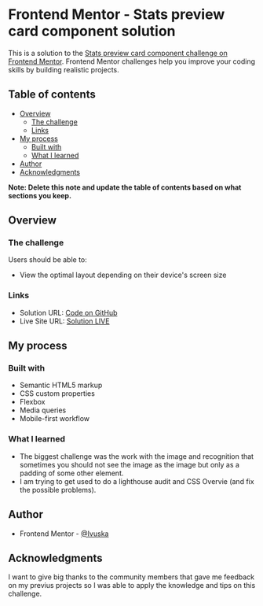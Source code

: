 # Frontend Mentor - Stats preview card component solution

This is a solution to the [Stats preview card component challenge on Frontend Mentor](https://www.frontendmentor.io/challenges/stats-preview-card-component-8JqbgoU62). Frontend Mentor challenges help you improve your coding skills by building realistic projects. 

## Table of contents

- [Overview](#overview)
  - [The challenge](#the-challenge)
  - [Links](#links)
- [My process](#my-process)
  - [Built with](#built-with)
  - [What I learned](#what-i-learned)
- [Author](#author)
- [Acknowledgments](#acknowledgments)

**Note: Delete this note and update the table of contents based on what sections you keep.**

## Overview

### The challenge

Users should be able to:

- View the optimal layout depending on their device's screen size

### Links

- Solution URL: [Code on GitHub](https://github.com/Ivuska/frontendmentor-stats-preview-card-component)
- Live Site URL: [Solution LIVE](https://ifischerova.github.io/frontendmentor-stats-preview-card-component/)

## My process

### Built with

- Semantic HTML5 markup
- CSS custom properties
- Flexbox
- Media queries
- Mobile-first workflow 

### What I learned
- The biggest challenge was the work with the image and recognition that sometimes you should not see the image as the 
  image but only as a padding of some other element.
- I am trying to get used to do a lighthouse audit and CSS Overvie (and fix the possible problems).

## Author

- Frontend Mentor - [@Ivuska](https://www.frontendmentor.io/profile/Ivuska)

## Acknowledgments

I want to give big thanks to the community members that gave me feedback on my previus projects so I was able to apply 
the knowledge and tips on this challenge. 
